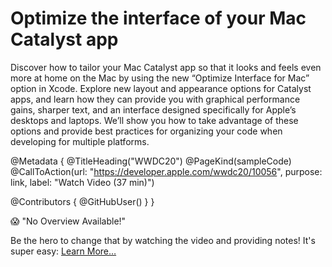 # Optimize the interface of your Mac Catalyst app

Discover how to tailor your Mac Catalyst app so that it looks and feels even more at home on the Mac by using the new “Optimize Interface for Mac” option in Xcode. Explore new layout and appearance options for Catalyst apps, and learn how they can provide you with graphical performance gains, sharper text, and an interface designed specifically for Apple’s desktops and laptops. We’ll show you how to take advantage of these options and provide best practices for organizing your code when developing for multiple platforms.

@Metadata {
   @TitleHeading("WWDC20")
   @PageKind(sampleCode)
   @CallToAction(url: "https://developer.apple.com/wwdc20/10056", purpose: link, label: "Watch Video (37 min)")

   @Contributors {
      @GitHubUser(<replace this with your GitHub handle>)
   }
}

😱 "No Overview Available!"

Be the hero to change that by watching the video and providing notes! It's super easy:
 [Learn More…](https://wwdcnotes.com/documentation/wwdcnotes/contributing)

